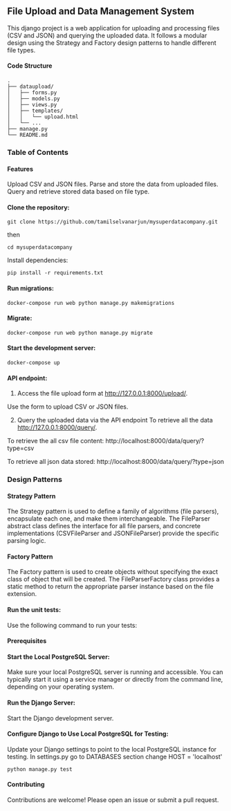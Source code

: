 ## File Upload and Data Management System
This django project is a web application for uploading and processing files (CSV and JSON) and querying the uploaded data. It follows a modular design using the Strategy and Factory design patterns to handle different file types.

#### Code Structure
```
.
├── dataupload/
│   ├── forms.py
│   ├── models.py
│   ├── views.py
│   ├── templates/
│   │   └── upload.html
│   └── ...
├── manage.py
└── README.md

```
### Table of Contents

#### Features
Upload CSV and JSON files.
Parse and store the data from uploaded files.
Query and retrieve stored data based on file type.

#### Clone the repository:
```git clone https://github.com/tamilselvanarjun/mysuperdatacompany.git```

then

```cd mysuperdatacompany```

Install dependencies:

```pip install -r requirements.txt```

#### Run migrations:
```docker-compose run web python manage.py makemigrations```

####  Migrate:
```docker-compose run web python manage.py migrate```

####  Start the development server:
```docker-compose up```

####  API endpoint:

1. Access the file upload form at http://127.0.0.1:8000/upload/.

Use the form to upload CSV or JSON files.


2. Query the uploaded data via the API endpoint
To retrieve all the data http://127.0.0.1:8000/query/.

To retrieve the all csv file content: http://localhost:8000/data/query/?type=csv

To retrieve all json data stored: http://localhost:8000/data/query/?type=json

### Design Patterns
####  Strategy Pattern
The Strategy pattern is used to define a family of algorithms (file parsers), encapsulate each one, and make them interchangeable. The FileParser abstract class defines the interface for all file parsers, and concrete implementations (CSVFileParser and JSONFileParser) provide the specific parsing logic.

####  Factory Pattern
The Factory pattern is used to create objects without specifying the exact class of object that will be created. The FileParserFactory class provides a static method to return the appropriate parser instance based on the file extension.

#### Run the unit tests:
Use the following command to run your tests:
#### Prerequisites

#### Start the Local PostgreSQL Server: 
Make sure your local PostgreSQL server is running and accessible. You can typically start it using a service manager or directly from the command line, depending on your operating system.

#### Run the Django Server: 
Start the Django development server.

#### Configure Django to Use Local PostgreSQL for Testing: 
Update your Django settings to point to the local PostgreSQL instance for testing.
In settings.py go to DATABASES section change HOST = 'localhost'

```python manage.py test```

#### Contributing
Contributions are welcome! Please open an issue or submit a pull request.